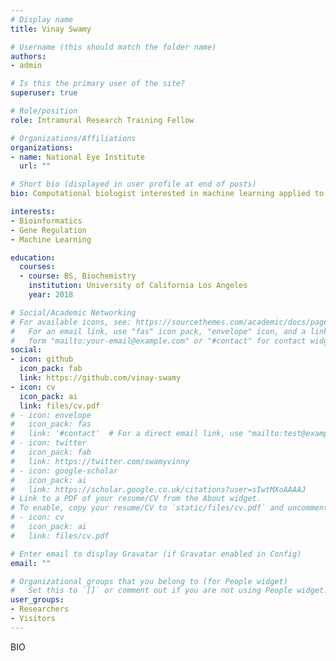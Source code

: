 ```yaml
---
# Display name
title: Vinay Swamy

# Username (this should match the folder name)
authors:
- admin

# Is this the primary user of the site?
superuser: true

# Role/position
role: Intramural Research Training Fellow

# Organizations/Affiliations
organizations:
- name: National Eye Institute
  url: ""

# Short bio (displayed in user profile at end of posts)
bio: Computational biologist interested in machine learning applied to genomic data

interests:
- Bioinformatics
- Gene Regulation
- Machine Learning

education:
  courses:
  - course: BS, Biochemistry
    institution: University of California Los Angeles
    year: 2018

# Social/Academic Networking
# For available icons, see: https://sourcethemes.com/academic/docs/page-builder/#icons
#   For an email link, use "fas" icon pack, "envelope" icon, and a link in the
#   form "mailto:your-email@example.com" or "#contact" for contact widget.
social:
- icon: github
  icon_pack: fab
  link: https://github.com/vinay-swamy
- icon: cv
  icon_pack: ai
  link: files/cv.pdf
# - icon: envelope
#   icon_pack: fas
#   link: '#contact'  # For a direct email link, use "mailto:test@example.org".
# - icon: twitter
#   icon_pack: fab
#   link: https://twitter.com/swamyvinny
# - icon: google-scholar
#   icon_pack: ai
#   link: https://scholar.google.co.uk/citations?user=sIwtMXoAAAAJ
# Link to a PDF of your resume/CV from the About widget.
# To enable, copy your resume/CV to `static/files/cv.pdf` and uncomment the lines below.
# - icon: cv
#   icon_pack: ai
#   link: files/cv.pdf

# Enter email to display Gravatar (if Gravatar enabled in Config)
email: ""

# Organizational groups that you belong to (for People widget)
#   Set this to `[]` or comment out if you are not using People widget.
user_groups:
- Researchers
- Visitors
---
```


BIO
